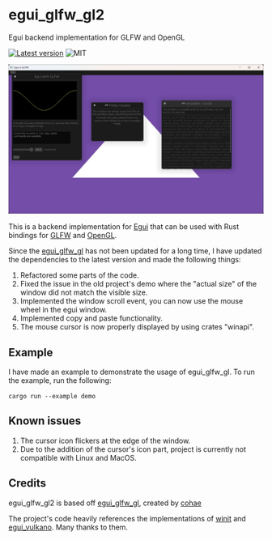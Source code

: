 # egui_glfw_gl2
Egui backend implementation for GLFW and OpenGL

[![Latest version](https://img.shields.io/crates/v/egui_glfw_gl2.svg)](https://crates.io/crates/egui_glfw_gl2)
![MIT](https://img.shields.io/badge/license-MIT-blue.svg)

![Example screenshot](/media/screenshot.jpg)

This is a backend implementation for [Egui](https://github.com/emilk/egui) that can be used with Rust bindings for [GLFW](https://github.com/PistonDevelopers/glfw-rs) and [OpenGL](https://github.com/brendanzab/gl-rs).

Since the [egui_glfw_gl](https://github.com/cohaereo/egui_glfw_gl) has not been updated for a long time, I have updated the dependencies to the latest version and made the following things:
1. Refactored some parts of the code.
2. Fixed the issue in the old project's demo where the "actual size" of the window did not match the visible size.
3. Implemented the window scroll event, you can now use the mouse wheel in the egui window.
4. Implemented copy and paste functionality.
5. The mouse cursor is now properly displayed by using crates "winapi".

## Example
I have made an example to demonstrate the usage of egui_glfw_gl. To run the example, run the following:
```
cargo run --example demo
```

## Known issues
1. The cursor icon flickers at the edge of the window.
2. Due to the addition of the cursor's icon part, project is currently not compatible with Linux and MacOS.

## Credits
egui_glfw_gl2 is based off [egui_glfw_gl](https://github.com/cohaereo/egui_glfw_gl), created by [cohae](https://github.com/cohaereo)

The project's code heavily references the implementations of [winit](https://github.com/rust-windowing/winit) and [egui_vulkano](https://github.com/derivator/egui_vulkano). Many thanks to them.